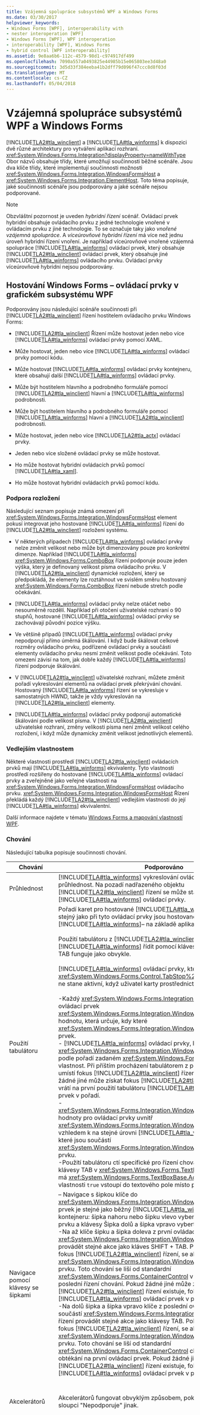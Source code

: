 ```yaml
---
title: Vzájemná spolupráce subsystémů WPF a Windows Forms
ms.date: 03/30/2017
helpviewer_keywords:
- Windows Forms [WPF], interoperability with
- nester interoperation [WPF]
- Windows Forms [WPF], WPF interoperation
- interoperability [WPF], Windows Forms
- hybrid control [WPF interoperability]
ms.assetid: 9e8aa6b6-112c-4579-98d1-c974917df499
ms.openlocfilehash: 7090a557a0493825e44985b15e065803ee3d48a0
ms.sourcegitcommit: 3d5d33f384eeba41b2dff79d096f47ccc8d8f03d
ms.translationtype: MT
ms.contentlocale: cs-CZ
ms.lasthandoff: 05/04/2018
---
```

# <a name="wpf-and-windows-forms-interoperation"></a>Vzájemná spolupráce subsystémů WPF a Windows Forms
[!INCLUDE[TLA2#tla_winclient](../../../../includes/tla2sharptla-winclient-md.md)] a [!INCLUDE[TLA#tla_winforms](../../../../includes/tlasharptla-winforms-md.md)] k dispozici dvě různé architektury pro vytváření aplikací rozhraní. <xref:System.Windows.Forms.Integration?displayProperty=nameWithType> Obor názvů obsahuje třídy, které umožňují součinnosti běžné scénáře. Jsou dva klíče třídy, které implementují součinnosti možnosti <xref:System.Windows.Forms.Integration.WindowsFormsHost> a <xref:System.Windows.Forms.Integration.ElementHost>. Toto téma popisuje, jaké součinnosti scénáře jsou podporovány a jaké scénáře nejsou podporované.  
  
> [!NOTE]
>  Obzvláštní pozornost je uveden *hybridní řízení* scénář. Ovládací prvek hybridní obsahuje ovládacího prvku z jedné technologie vnořené v ovládacím prvku z jiné technologie. To se označuje taky jako *vnořené vzájemná spolupráce*. A *víceúrovňové hybridní řízení* má více než jednu úroveň hybridní řízení vnoření. Je například víceúrovňové vnořené vzájemná spolupráce [!INCLUDE[TLA#tla_winforms](../../../../includes/tlasharptla-winforms-md.md)] ovládací prvek, který obsahuje [!INCLUDE[TLA2#tla_winclient](../../../../includes/tla2sharptla-winclient-md.md)] ovládací prvek, který obsahuje jiné [!INCLUDE[TLA#tla_winforms](../../../../includes/tlasharptla-winforms-md.md)] ovládacího prvku. Ovládací prvky víceúrovňové hybridní nejsou podporovány.  
  
  
<a name="Windows_Presentation_Foundation_Application_Hosting"></a>   
## <a name="hosting-windows-forms-controls-in-wpf"></a>Hostování Windows Forms – ovládací prvky v grafickém subsystému WPF  
 Podporovány jsou následující scénáře součinnosti při [!INCLUDE[TLA2#tla_winclient](../../../../includes/tla2sharptla-winclient-md.md)] řízení hostitelem ovládacího prvku Windows Forms:  
  
-   [!INCLUDE[TLA2#tla_winclient](../../../../includes/tla2sharptla-winclient-md.md)] Řízení může hostovat jeden nebo více [!INCLUDE[TLA#tla_winforms](../../../../includes/tlasharptla-winforms-md.md)] ovládací prvky pomocí XAML.  
  
-   Může hostovat, jeden nebo více [!INCLUDE[TLA#tla_winforms](../../../../includes/tlasharptla-winforms-md.md)] ovládací prvky pomocí kódu.  
  
-   Může hostovat [!INCLUDE[TLA#tla_winforms](../../../../includes/tlasharptla-winforms-md.md)] ovládací prvky kontejneru, které obsahují další [!INCLUDE[TLA#tla_winforms](../../../../includes/tlasharptla-winforms-md.md)] ovládací prvky.  
  
-   Může být hostitelem hlavního a podrobného formuláře pomocí [!INCLUDE[TLA2#tla_winclient](../../../../includes/tla2sharptla-winclient-md.md)] hlavní a [!INCLUDE[TLA#tla_winforms](../../../../includes/tlasharptla-winforms-md.md)] podrobnosti.  
  
-   Může být hostitelem hlavního a podrobného formuláře pomocí [!INCLUDE[TLA#tla_winforms](../../../../includes/tlasharptla-winforms-md.md)] hlavní a [!INCLUDE[TLA2#tla_winclient](../../../../includes/tla2sharptla-winclient-md.md)] podrobnosti.  
  
-   Může hostovat, jeden nebo více [!INCLUDE[TLA2#tla_actx](../../../../includes/tla2sharptla-actx-md.md)] ovládací prvky.  
  
-   Jeden nebo více složené ovládací prvky se může hostovat.  
  
-   Ho může hostovat hybridní ovládacích prvků pomocí [!INCLUDE[TLA#tla_xaml](../../../../includes/tlasharptla-xaml-md.md)].  
  
-   Ho může hostovat hybridní ovládacích prvků pomocí kódu.  
  
### <a name="layout-support"></a>Podpora rozložení  
 Následující seznam popisuje známá omezení při <xref:System.Windows.Forms.Integration.WindowsFormsHost> element pokusí integrovat jeho hostované [!INCLUDE[TLA#tla_winforms](../../../../includes/tlasharptla-winforms-md.md)] řízení do [!INCLUDE[TLA2#tla_winclient](../../../../includes/tla2sharptla-winclient-md.md)] rozložení systému.  
  
-   V některých případech [!INCLUDE[TLA#tla_winforms](../../../../includes/tlasharptla-winforms-md.md)] ovládací prvky nelze změnit velikost nebo může být dimenzovány pouze pro konkrétní dimenze. Například [!INCLUDE[TLA#tla_winforms](../../../../includes/tlasharptla-winforms-md.md)] <xref:System.Windows.Forms.ComboBox> řízení podporuje pouze jeden výška, který je definovaný velikost písma ovládacího prvku. V [!INCLUDE[TLA2#tla_winclient](../../../../includes/tla2sharptla-winclient-md.md)] dynamické rozložení, který se předpokládá, že elementy lze roztáhnout ve svislém směru hostovaný <xref:System.Windows.Forms.ComboBox> řízení nebude stretch podle očekávání.  
  
-   [!INCLUDE[TLA#tla_winforms](../../../../includes/tlasharptla-winforms-md.md)] ovládací prvky nelze otáčet nebo nesouměrně rozdělí. Například při otočení uživatelské rozhraní o 90 stupňů, hostované [!INCLUDE[TLA#tla_winforms](../../../../includes/tlasharptla-winforms-md.md)] ovládací prvky se zachovávají původní pozice výšku.  
  
-   Ve většině případů [!INCLUDE[TLA#tla_winforms](../../../../includes/tlasharptla-winforms-md.md)] ovládací prvky nepodporují přímo úměrná škálování. I když bude škálovat celkové rozměry ovládacího prvku, podřízené ovládací prvky a součásti elementy ovládacího prvku nesmí změnit velikost podle očekávání. Toto omezení závisí na tom, jak dobře každý [!INCLUDE[TLA#tla_winforms](../../../../includes/tlasharptla-winforms-md.md)] řízení podporuje škálování.  
  
-   V [!INCLUDE[TLA2#tla_winclient](../../../../includes/tla2sharptla-winclient-md.md)] uživatelské rozhraní, můžete změnit pořadí vykreslování elementů na ovládací prvek překrývání chování. Hostovaný [!INCLUDE[TLA#tla_winforms](../../../../includes/tlasharptla-winforms-md.md)] řízení se vykresluje v samostatných HWND, takže je vždy vykreslován na [!INCLUDE[TLA2#tla_winclient](../../../../includes/tla2sharptla-winclient-md.md)] elementy.  
  
-   [!INCLUDE[TLA#tla_winforms](../../../../includes/tlasharptla-winforms-md.md)] ovládací prvky podporují automatické škálování podle velikost písma. V [!INCLUDE[TLA2#tla_winclient](../../../../includes/tla2sharptla-winclient-md.md)] uživatelské rozhraní, změny velikosti písma není změnit velikost celého rozložení, i když může dynamicky změnit velikost jednotlivých elementů.  
  
### <a name="ambient-properties"></a>Vedlejším vlastnostem  
 Některé vlastnosti prostředí [!INCLUDE[TLA2#tla_winclient](../../../../includes/tla2sharptla-winclient-md.md)] ovládacích prvků mají [!INCLUDE[TLA#tla_winforms](../../../../includes/tlasharptla-winforms-md.md)] ekvivalenty. Tyto vlastnosti prostředí rozšířeny do hostované [!INCLUDE[TLA#tla_winforms](../../../../includes/tlasharptla-winforms-md.md)] ovládací prvky a zveřejněné jako veřejné vlastnosti na <xref:System.Windows.Forms.Integration.WindowsFormsHost> ovládacího prvku. <xref:System.Windows.Forms.Integration.WindowsFormsHost> Řízení překládá každý [!INCLUDE[TLA2#tla_winclient](../../../../includes/tla2sharptla-winclient-md.md)] vedlejším vlastnosti do její [!INCLUDE[TLA#tla_winforms](../../../../includes/tlasharptla-winforms-md.md)] ekvivalentní.  
  
 Další informace najdete v tématu [Windows Forms a mapování vlastností WPF](../../../../docs/framework/wpf/advanced/windows-forms-and-wpf-property-mapping.md).  
  
### <a name="behavior"></a>Chování  
 Následující tabulka popisuje součinnosti chování.  
  
|Chování|Podporováno|Nepodporováno|  
|--------------|---------------|-------------------|  
|Průhlednost|[!INCLUDE[TLA#tla_winforms](../../../../includes/tlasharptla-winforms-md.md)] vykreslování ovládacího prvku podporuje průhlednost. Na pozadí nadřazeného objektu [!INCLUDE[TLA2#tla_winclient](../../../../includes/tla2sharptla-winclient-md.md)] řízení se může stát pozadí hostované [!INCLUDE[TLA#tla_winforms](../../../../includes/tlasharptla-winforms-md.md)] ovládací prvky.|Některé [!INCLUDE[TLA#tla_winforms](../../../../includes/tlasharptla-winforms-md.md)] ovládací prvky nepodporují průhlednost. Například <xref:System.Windows.Forms.TextBox> a <xref:System.Windows.Forms.ComboBox> ovládací prvky nebudou transparentní, pokud je hostováno pomocí [!INCLUDE[TLA2#tla_winclient](../../../../includes/tla2sharptla-winclient-md.md)].|  
|Použití tabulátoru|Pořadí karet pro hostované [!INCLUDE[TLA#tla_winforms](../../../../includes/tlasharptla-winforms-md.md)] ovládací prvky je stejný jako při tyto ovládací prvky jsou hostované v [!INCLUDE[TLA#tla_winforms](../../../../includes/tlasharptla-winforms-md.md)]– na základě aplikace.<br /><br /> Použití tabulátoru z [!INCLUDE[TLA2#tla_winclient](../../../../includes/tla2sharptla-winclient-md.md)] řídit k [!INCLUDE[TLA#tla_winforms](../../../../includes/tlasharptla-winforms-md.md)] řídit pomocí klávesy TAB a klávesy SHIFT + TAB funguje jako obvykle.<br /><br /> [!INCLUDE[TLA#tla_winforms](../../../../includes/tlasharptla-winforms-md.md)] ovládací prvky, které mají <xref:System.Windows.Forms.Control.TabStop%2A> hodnota vlastnosti `false` ne stane aktivní, když uživatel karty prostřednictvím ovládací prvky.<br /><br /> -Každý <xref:System.Windows.Forms.Integration.WindowsFormsHost> má ovládací prvek <xref:System.Windows.Forms.Integration.WindowsFormsHost.TabIndex%2A> hodnotu, která určuje, kdy které <xref:System.Windows.Forms.Integration.WindowsFormsHost> ovládací prvek.<br />-   [!INCLUDE[TLA#tla_winforms](../../../../includes/tlasharptla-winforms-md.md)] ovládací prvky, které jsou obsaženy v <xref:System.Windows.Forms.Integration.WindowsFormsHost> kontejneru podle pořadí zadaném <xref:System.Windows.Forms.Control.TabIndex%2A> vlastnost. Při příštím procházení tabulátorem z poslední pořadové číslo umístí fokus [!INCLUDE[TLA2#tla_winclient](../../../../includes/tla2sharptla-winclient-md.md)] řízení, pokud existuje. Pokud žádné jiné může získat fokus [!INCLUDE[TLA2#tla_winclient](../../../../includes/tla2sharptla-winclient-md.md)] řízení existuje, vrátí na první použití tabulátoru [!INCLUDE[TLA#tla_winforms](../../../../includes/tlasharptla-winforms-md.md)] ovládací prvek v pořadí.<br />-   <xref:System.Windows.Forms.Integration.WindowsFormsHost.TabIndex%2A> hodnoty pro ovládací prvky uvnitř <xref:System.Windows.Forms.Integration.WindowsFormsHost> jsou relativní vzhledem k na stejné úrovni [!INCLUDE[TLA#tla_winforms](../../../../includes/tlasharptla-winforms-md.md)] ovládací prvky, které jsou součástí <xref:System.Windows.Forms.Integration.WindowsFormsHost> ovládacího prvku.<br />-Použití tabulátoru ctí specifické pro řízení chování. Například stisknutím klávesy TAB v <xref:System.Windows.Forms.TextBox> ovládací prvek, který má <xref:System.Windows.Forms.TextBoxBase.AcceptsTab%2A> hodnota vlastnosti `true` vstoupí do textového pole místo přesunutím fokusu na kartě.|Nelze použít.|  
|Navigace pomocí klávesy se šipkami|– Navigace s šipkou klíče do <xref:System.Windows.Forms.Integration.WindowsFormsHost> ovládací prvek je stejné jako běžný [!INCLUDE[TLA#tla_winforms](../../../../includes/tlasharptla-winforms-md.md)] ovládacího prvku kontejneru: šipka nahoru nebo šipku vlevo vyberte předchozí ovládacího prvku a klávesy Šipka dolů a šipka vpravo vyberte na další ovládací prvek.<br />-Na až klíče šipku a šipka doleva z první ovládací prvek, který je součástí <xref:System.Windows.Forms.Integration.WindowsFormsHost> řízení provádět stejné akce jako kláves SHIFT + TAB. Pokud dojde může získat fokus [!INCLUDE[TLA2#tla_winclient](../../../../includes/tla2sharptla-winclient-md.md)] řízení, se aktivuje mimo <xref:System.Windows.Forms.Integration.WindowsFormsHost> ovládacího prvku. Toto chování se liší od standardní <xref:System.Windows.Forms.ContainerControl> v tom, že žádné zabalení na poslední řízení chování. Pokud žádné jiné může získat fokus [!INCLUDE[TLA2#tla_winclient](../../../../includes/tla2sharptla-winclient-md.md)] řízení existuje, fokus vrátí na poslední [!INCLUDE[TLA#tla_winforms](../../../../includes/tlasharptla-winforms-md.md)] ovládací prvek v pořadí.<br />-Na dolů šipka a šipka vpravo klíče z poslední ovládací prvek, který je součástí <xref:System.Windows.Forms.Integration.WindowsFormsHost> řízení provádět stejné akce jako klávesy TAB. Pokud dojde může získat fokus [!INCLUDE[TLA2#tla_winclient](../../../../includes/tla2sharptla-winclient-md.md)] řízení, se aktivuje mimo <xref:System.Windows.Forms.Integration.WindowsFormsHost> ovládacího prvku. Toto chování se liší od standardní <xref:System.Windows.Forms.ContainerControl> chování v tom, že nastane obtékání na první ovládací prvek. Pokud žádné jiné může získat fokus [!INCLUDE[TLA2#tla_winclient](../../../../includes/tla2sharptla-winclient-md.md)] řízení existuje, fokus vrátí do první [!INCLUDE[TLA#tla_winforms](../../../../includes/tlasharptla-winforms-md.md)] ovládací prvek v pořadí.|Nelze použít.|  
|Akcelerátorů|Akcelerátorů fungovat obvyklým způsobem, pokud není uvedeno ve sloupci "Nepodporuje" jinak.|Duplicitním akcelerátorům napříč technologie jako obyčejnou duplicitním akcelerátorům nefungují. Když je akcelerátor duplicitní v technologie s alespoň jedním na [!INCLUDE[TLA#tla_winforms](../../../../includes/tlasharptla-winforms-md.md)] řízení a druhá v systému [!INCLUDE[TLA2#tla_winclient](../../../../includes/tla2sharptla-winclient-md.md)] ovládací prvek, [!INCLUDE[TLA#tla_winforms](../../../../includes/tlasharptla-winforms-md.md)] řízení vždy obdrží akcelerátor. Fokus není přepínání mezi ovládacími prvky při stisknutí duplicitní akcelerátoru.|  
|Klávesové zkratky|Klávesové zkratky fungovat obvyklým způsobem, pokud není uvedeno ve sloupci "Nepodporuje" jinak.|-   [!INCLUDE[TLA#tla_winforms](../../../../includes/tlasharptla-winforms-md.md)] klávesové zkratky, které jsou zpracovávány ve fázi předběžného zpracování vždy mají přednost před [!INCLUDE[TLA2#tla_winclient](../../../../includes/tla2sharptla-winclient-md.md)] klávesové zkratky. Pokud máte například <xref:System.Windows.Forms.ToolStrip> řídit pomocí klávesové zkratky CTRL + S definovaný a je [!INCLUDE[TLA2#tla_winclient](../../../../includes/tla2sharptla-winclient-md.md)] příkaz vázána na CTRL + S <xref:System.Windows.Forms.ToolStrip> obslužná rutina ovládacího prvku je vždy nejdříve volána bez ohledu na fokus.<br />-   [!INCLUDE[TLA#tla_winforms](../../../../includes/tlasharptla-winforms-md.md)] klávesové zkratky, které jsou zpracovávány <xref:System.Windows.Forms.Control.KeyDown> v poslední zpracována událost [!INCLUDE[TLA2#tla_winclient](../../../../includes/tla2sharptla-winclient-md.md)]. Toto chování můžete zabránit přepsáním [!INCLUDE[TLA#tla_winforms](../../../../includes/tlasharptla-winforms-md.md)] ovládacího prvku <xref:System.Windows.Forms.Control.IsInputKey%2A> metoda nebo zpracování <xref:System.Windows.Forms.Control.PreviewKeyDown> událostí. Vrátí `true` z <xref:System.Windows.Forms.Control.IsInputKey%2A> metoda, nebo nastavte hodnotu <xref:System.Windows.Forms.PreviewKeyDownEventArgs.IsInputKey%2A?displayProperty=nameWithType> vlastnost `true` v vaší <xref:System.Windows.Forms.Control.PreviewKeyDown> obslužné rutiny události.|  
|AcceptsReturn, AcceptsTabs a dalších specifické pro řízení chování|Vlastnosti, které změnit výchozí chování klávesnice fungovat obvyklým způsobem, za předpokladu, který [!INCLUDE[TLA#tla_winforms](../../../../includes/tlasharptla-winforms-md.md)] řízení přepsání <xref:System.Windows.Forms.Control.IsInputKey%2A> metoda vrátí `true`.|[!INCLUDE[TLA#tla_winforms](../../../../includes/tlasharptla-winforms-md.md)] ovládací prvky, které změní výchozí klávesové chování ve zpracování <xref:System.Windows.Forms.Control.KeyDown> události jsou zpracována jako poslední na hostiteli [!INCLUDE[TLA2#tla_winclient](../../../../includes/tla2sharptla-winclient-md.md)] ovládacího prvku. Protože tyto prvky se zpracovávají poslední, může vést k neočekávanému chování.|  
|Zadejte a nechte události|Pokud není fokus přejdete na obsahující <xref:System.Windows.Forms.Integration.ElementHost> řídit, zadejte a nechte události jsou vyvolány obvyklým při změně fokusu v jediném <xref:System.Windows.Forms.Integration.WindowsFormsHost> ovládacího prvku.|Zadejte a nechte události nejsou vyvolá, když dojde k následujícím změnám fokus:<br /><br /> -Z uvnitř k mimo <xref:System.Windows.Forms.Integration.WindowsFormsHost> ovládacího prvku.<br />-Z vnějšího k uvnitř <xref:System.Windows.Forms.Integration.WindowsFormsHost> ovládacího prvku.<br />-Mimo <xref:System.Windows.Forms.Integration.WindowsFormsHost> ovládacího prvku.<br />-Z [!INCLUDE[TLA#tla_winforms](../../../../includes/tlasharptla-winforms-md.md)] řízení hostované v <xref:System.Windows.Forms.Integration.WindowsFormsHost> řídit k <xref:System.Windows.Forms.Integration.ElementHost> řízení hostovanou v rámci stejné <xref:System.Windows.Forms.Integration.WindowsFormsHost>.|  
|Více vláken|Všechny typy multithreading jsou podporovány.|Jak [!INCLUDE[TLA#tla_winforms](../../../../includes/tlasharptla-winforms-md.md)] a [!INCLUDE[TLA2#tla_winclient](../../../../includes/tla2sharptla-winclient-md.md)] technologie předpokládá modelu jednovláknové souběžnosti. Během ladění, volání framework objektů z jiných vláken vyvolá výjimku vynutit tento požadavek.|  
|Zabezpečení|Všechny součinnosti scénáře vyžadují úplný vztah důvěryhodnosti.|Žádné součinnosti scénáře jsou povoleny v částečné důvěryhodnosti.|  
|Usnadnění|Jsou podporovány ve všech scénářích usnadnění. Produktů využívajících technologie usnadnění fungovat správně, pokud se používá pro hybridní aplikace, které obsahují i [!INCLUDE[TLA#tla_winforms](../../../../includes/tlasharptla-winforms-md.md)] a [!INCLUDE[TLA2#tla_winclient](../../../../includes/tla2sharptla-winclient-md.md)] ovládací prvky.|Nelze použít.|  
|Schránka|Všechny operace se schránkou fungovat obvyklým způsobem. To zahrnuje vyjímání a vkládání mezi [!INCLUDE[TLA#tla_winforms](../../../../includes/tlasharptla-winforms-md.md)] a [!INCLUDE[TLA2#tla_winclient](../../../../includes/tla2sharptla-winclient-md.md)] ovládací prvky.|Nelze použít.|  
|Funkce a přetažení|Všechny operace přetažení myší fungovat obvyklým způsobem. To zahrnuje operace mezi [!INCLUDE[TLA#tla_winforms](../../../../includes/tlasharptla-winforms-md.md)] a [!INCLUDE[TLA2#tla_winclient](../../../../includes/tla2sharptla-winclient-md.md)] ovládací prvky.|Nelze použít.|  
  
<a name="Windows_Forms_Application_Hosting_Windows"></a>   
## <a name="hosting-wpf-controls-in-windows-forms"></a>Hostování ovládacích prvků WPF v rozhraní Windows Forms  
 Následující scénáře součinnosti jsou podporované, když hostitelích ovládacího prvku Windows Forms [!INCLUDE[TLA2#tla_winclient](../../../../includes/tla2sharptla-winclient-md.md)] ovládacího prvku:  
  
-   Hostující jednu nebo více [!INCLUDE[TLA2#tla_winclient](../../../../includes/tla2sharptla-winclient-md.md)] ovládací prvky pomocí kódu.  
  
-   Přidružení vlastnost listu s jedním nebo více hostovaných [!INCLUDE[TLA2#tla_winclient](../../../../includes/tla2sharptla-winclient-md.md)] ovládací prvky.  
  
-   Hostující jednu nebo více [!INCLUDE[TLA2#tla_winclient](../../../../includes/tla2sharptla-winclient-md.md)] stránky ve formuláři.  
  
-   Spuštění [!INCLUDE[TLA2#tla_winclient](../../../../includes/tla2sharptla-winclient-md.md)] okno.  
  
-   Hostování hlavního a podrobného formuláře pomocí [!INCLUDE[TLA#tla_winforms](../../../../includes/tlasharptla-winforms-md.md)] hlavní a [!INCLUDE[TLA2#tla_winclient](../../../../includes/tla2sharptla-winclient-md.md)] podrobnosti.  
  
-   Hostování hlavního a podrobného formuláře pomocí [!INCLUDE[TLA2#tla_winclient](../../../../includes/tla2sharptla-winclient-md.md)] hlavní a [!INCLUDE[TLA#tla_winforms](../../../../includes/tlasharptla-winforms-md.md)] podrobnosti.  
  
-   Vlastní hostování [!INCLUDE[TLA2#tla_winclient](../../../../includes/tla2sharptla-winclient-md.md)] ovládací prvky.  
  
-   Hostování ovládacích prvků hybridní.  
  
### <a name="ambient-properties"></a>Vedlejším vlastnostem  
 Některé vlastnosti prostředí [!INCLUDE[TLA#tla_winforms](../../../../includes/tlasharptla-winforms-md.md)] ovládacích prvků mají [!INCLUDE[TLA2#tla_winclient](../../../../includes/tla2sharptla-winclient-md.md)] ekvivalenty. Tyto vlastnosti prostředí rozšířeny do hostované [!INCLUDE[TLA2#tla_winclient](../../../../includes/tla2sharptla-winclient-md.md)] ovládací prvky a zveřejněné jako veřejné vlastnosti na <xref:System.Windows.Forms.Integration.ElementHost> ovládacího prvku. <xref:System.Windows.Forms.Integration.ElementHost> Řízení překládá každý [!INCLUDE[TLA#tla_winforms](../../../../includes/tlasharptla-winforms-md.md)] – vedlejší vlastnost k jeho [!INCLUDE[TLA2#tla_winclient](../../../../includes/tla2sharptla-winclient-md.md)] ekvivalentní.  
  
 Další informace najdete v tématu [Windows Forms a mapování vlastností WPF](../../../../docs/framework/wpf/advanced/windows-forms-and-wpf-property-mapping.md).  
  
### <a name="behavior"></a>Chování  
 Následující tabulka popisuje součinnosti chování.  
  
|Chování|Podporováno|Nepodporováno|  
|--------------|---------------|-------------------|  
|Průhlednost|[!INCLUDE[TLA2#tla_winclient](../../../../includes/tla2sharptla-winclient-md.md)] vykreslování ovládacího prvku podporuje průhlednost. Na pozadí nadřazeného objektu [!INCLUDE[TLA#tla_winforms](../../../../includes/tlasharptla-winforms-md.md)] řízení se může stát pozadí hostované [!INCLUDE[TLA2#tla_winclient](../../../../includes/tla2sharptla-winclient-md.md)] ovládací prvky.|Nelze použít.|  
|Více vláken|Všechny typy multithreading jsou podporovány.|Jak [!INCLUDE[TLA#tla_winforms](../../../../includes/tlasharptla-winforms-md.md)] a [!INCLUDE[TLA2#tla_winclient](../../../../includes/tla2sharptla-winclient-md.md)] technologie předpokládá modelu jednovláknové souběžnosti. Během ladění, volání framework objektů z jiných vláken vyvolá výjimku vynutit tento požadavek.|  
|Zabezpečení|Všechny součinnosti scénáře vyžadují úplný vztah důvěryhodnosti.|Žádné součinnosti scénáře jsou povoleny v částečné důvěryhodnosti.|  
|Usnadnění|Jsou podporovány ve všech scénářích usnadnění. Produktů využívajících technologie usnadnění fungovat správně, pokud se používá pro hybridní aplikace, které obsahují i [!INCLUDE[TLA#tla_winforms](../../../../includes/tlasharptla-winforms-md.md)] a [!INCLUDE[TLA2#tla_winclient](../../../../includes/tla2sharptla-winclient-md.md)] ovládací prvky.|Nelze použít.|  
|Schránka|Všechny operace se schránkou fungovat obvyklým způsobem. To zahrnuje vyjímání a vkládání mezi [!INCLUDE[TLA#tla_winforms](../../../../includes/tlasharptla-winforms-md.md)] a [!INCLUDE[TLA2#tla_winclient](../../../../includes/tla2sharptla-winclient-md.md)] ovládací prvky.|Nelze použít.|  
|Funkce a přetažení|Všechny operace přetažení myší fungovat obvyklým způsobem. To zahrnuje operace mezi [!INCLUDE[TLA#tla_winforms](../../../../includes/tlasharptla-winforms-md.md)] a [!INCLUDE[TLA2#tla_winclient](../../../../includes/tla2sharptla-winclient-md.md)] ovládací prvky.|Nelze použít.|  
  
## <a name="see-also"></a>Viz také  
 <xref:System.Windows.Forms.Integration.ElementHost>  
 <xref:System.Windows.Forms.Integration.WindowsFormsHost>  
 [Návod: Hostování ovládacího prvku Windows Forms v subsystému WPF](../../../../docs/framework/wpf/advanced/walkthrough-hosting-a-windows-forms-control-in-wpf.md)  
 [Návod: Hostování složeného ovládacího prvku Windows Forms v subsystému WPF](../../../../docs/framework/wpf/advanced/walkthrough-hosting-a-windows-forms-composite-control-in-wpf.md)  
 [Návod: Hostování složeného ovládacího prvku WPF ve Windows Forms](../../../../docs/framework/wpf/advanced/walkthrough-hosting-a-wpf-composite-control-in-windows-forms.md)  
 [Mapování vlastnosti Windows Forms a WPF](../../../../docs/framework/wpf/advanced/windows-forms-and-wpf-property-mapping.md)
